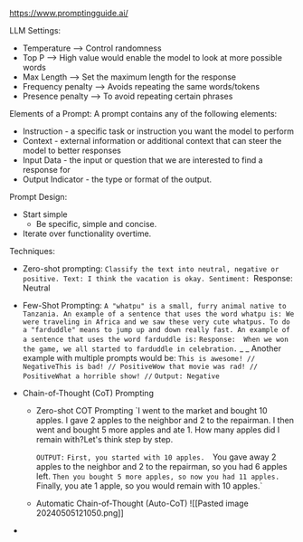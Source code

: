 https://www.promptingguide.ai/


LLM Settings: 

* Temperature --> Control randomness
* Top P --> High value would enable the model to look at more possible words
* Max Length --> Set the maximum length for the response
* Frequency penalty --> Avoids repeating the same words/tokens
* Presence penalty --> To avoid repeating certain phrases

Elements of a Prompt: A prompt contains any of the following elements:

* Instruction - a specific task or instruction you want the model to perform
* Context - external information or additional context that can steer the model to better responses
* Input Data - the input or question that we are interested to find a response for
* Output Indicator - the type or format of the output.

Prompt Design:
* Start simple
	* Be specific, simple and concise. 
* Iterate over functionality overtime.


Techniques:

* Zero-shot prompting:
		`Classify the text into neutral, negative or positive. Text: I think the vacation is okay. Sentiment:
		`Response: Neutral
* Few-Shot Prompting:
		`A "whatpu" is a small, furry animal native to Tanzania. An example of a sentence that uses the word whatpu is: We were traveling in Africa and we saw these very cute whatpus. To do a "farduddle" means to jump up and down really fast. An example of a sentence that uses the word farduddle is:`
		`Response:  When we won the game, we all started to farduddle in celebration.`
		_
		_
		Another example with multiple prompts would be:
		`This is awesome! // NegativeThis is bad! // PositiveWow that movie was rad! // PositiveWhat a horrible show! //`
		`Output: Negative`
* Chain-of-Thought (CoT) Prompting
	* Zero-shot COT Prompting
		`I went to the market and bought 10 apples. I gave 2 apples to the neighbor and 2 to the repairman. I then went and bought 5 more apples and ate 1. How many apples did I remain with?Let's think step by step.
		
		`OUTPUT:`
		`First, you started with 10 apples. 
		`You gave away 2 apples to the neighbor and 2 to the repairman, so you had 6 apples left.
		`Then you bought 5 more apples, so now you had 11 apples.
		`Finally, you ate 1 apple, so you would remain with 10 apples.` 
		
	* Automatic Chain-of-Thought (Auto-CoT)
		![[Pasted image 20240505121050.png]]

* 